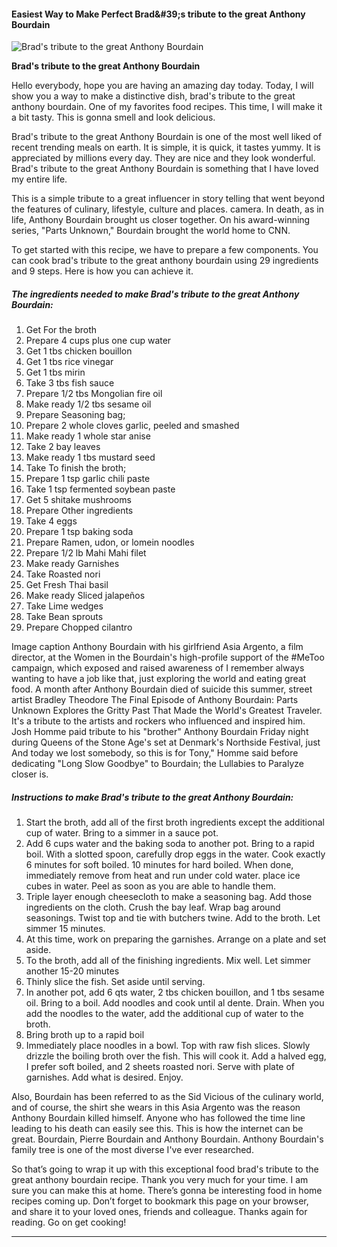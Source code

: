             

#### Easiest Way to Make Perfect Brad&amp;#39;s tribute to the great Anthony Bourdain

![Brad's tribute to the great Anthony Bourdain](https://img-global.cpcdn.com/recipes/9cd9a137f87b7c9a/751x532cq70/brads-tribute-to-the-great-anthony-bourdain-recipe-main-photo.jpg)

**Brad's tribute to the great Anthony Bourdain**

Hello everybody, hope you are having an amazing day today. Today, I will show you a way to make a distinctive dish, brad's tribute to the great anthony bourdain. One of my favorites food recipes. This time, I will make it a bit tasty. This is gonna smell and look delicious.

Brad's tribute to the great Anthony Bourdain is one of the most well liked of recent trending meals on earth. It is simple, it is quick, it tastes yummy. It is appreciated by millions every day. They are nice and they look wonderful. Brad's tribute to the great Anthony Bourdain is something that I have loved my entire life.

This is a simple tribute to a great influencer in story telling that went beyond the features of culinary, lifestyle, culture and places. camera. In death, as in life, Anthony Bourdain brought us closer together. On his award-winning series, "Parts Unknown," Bourdain brought the world home to CNN.

To get started with this recipe, we have to prepare a few components. You can cook brad's tribute to the great anthony bourdain using 29 ingredients and 9 steps. Here is how you can achieve it.

##### The ingredients needed to make Brad's tribute to the great Anthony Bourdain:

1.  Get For the broth
2.  Prepare 4 cups plus one cup water
3.  Get 1 tbs chicken bouillon
4.  Get 1 tbs rice vinegar
5.  Get 1 tbs mirin
6.  Take 3 tbs fish sauce
7.  Prepare 1/2 tbs Mongolian fire oil
8.  Make ready 1/2 tbs sesame oil
9.  Prepare Seasoning bag;
10.  Prepare 2 whole cloves garlic, peeled and smashed
11.  Make ready 1 whole star anise
12.  Take 2 bay leaves
13.  Make ready 1 tbs mustard seed
14.  Take To finish the broth;
15.  Prepare 1 tsp garlic chili paste
16.  Take 1 tsp fermented soybean paste
17.  Get 5 shitake mushrooms
18.  Prepare Other ingredients
19.  Take 4 eggs
20.  Prepare 1 tsp baking soda
21.  Prepare Ramen, udon, or lomein noodles
22.  Prepare 1/2 lb Mahi Mahi filet
23.  Make ready Garnishes
24.  Take Roasted nori
25.  Get Fresh Thai basil
26.  Make ready Sliced jalapeños
27.  Take Lime wedges
28.  Take Bean sprouts
29.  Prepare Chopped cilantro

Image caption Anthony Bourdain with his girlfriend Asia Argento, a film director, at the Women in the Bourdain's high-profile support of the #MeToo campaign, which exposed and raised awareness of I remember always wanting to have a job like that, just exploring the world and eating great food. A month after Anthony Bourdain died of suicide this summer, street artist Bradley Theodore The Final Episode of Anthony Bourdain: Parts Unknown Explores the Gritty Past That Made the World's Greatest Traveler. It's a tribute to the artists and rockers who influenced and inspired him. Josh Homme paid tribute to his "brother" Anthony Bourdain Friday night during Queens of the Stone Age's set at Denmark's Northside Festival, just And today we lost somebody, so this is for Tony," Homme said before dedicating "Long Slow Goodbye" to Bourdain; the Lullabies to Paralyze closer is.

##### Instructions to make Brad's tribute to the great Anthony Bourdain:

1.  Start the broth, add all of the first broth ingredients except the additional cup of water. Bring to a simmer in a sauce pot.
2.  Add 6 cups water and the baking soda to another pot. Bring to a rapid boil. With a slotted spoon, carefully drop eggs in the water. Cook exactly 6 minutes for soft boiled. 10 minutes for hard boiled. When done, immediately remove from heat and run under cold water. place ice cubes in water. Peel as soon as you are able to handle them.
3.  Triple layer enough cheesecloth to make a seasoning bag. Add those ingredients on the cloth. Crush the bay leaf. Wrap bag around seasonings. Twist top and tie with butchers twine. Add to the broth. Let simmer 15 minutes.
4.  At this time, work on preparing the garnishes. Arrange on a plate and set aside.
5.  To the broth, add all of the finishing ingredients. Mix well. Let simmer another 15-20 minutes
6.  Thinly slice the fish. Set aside until serving.
7.  In another pot, add 6 qts water, 2 tbs chicken bouillon, and 1 tbs sesame oil. Bring to a boil. Add noodles and cook until al dente. Drain. When you add the noodles to the water, add the additional cup of water to the broth.
8.  Bring broth up to a rapid boil
9.  Immediately place noodles in a bowl. Top with raw fish slices. Slowly drizzle the boiling broth over the fish. This will cook it. Add a halved egg, I prefer soft boiled, and 2 sheets roasted nori. Serve with plate of garnishes. Add what is desired. Enjoy.

Also, Bourdain has been referred to as the Sid Vicious of the culinary world, and of course, the shirt she wears in this Asia Argento was the reason Anthony Bourdain killed himself. Anyone who has followed the time line leading to his death can easily see this. This is how the internet can be great. Bourdain, Pierre Bourdain and Anthony Bourdain. Anthony Bourdain's family tree is one of the most diverse I've ever researched.

So that’s going to wrap it up with this exceptional food brad's tribute to the great anthony bourdain recipe. Thank you very much for your time. I am sure you can make this at home. There’s gonna be interesting food in home recipes coming up. Don’t forget to bookmark this page on your browser, and share it to your loved ones, friends and colleague. Thanks again for reading. Go on get cooking!

* * *